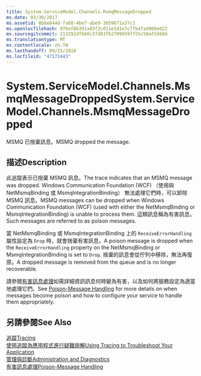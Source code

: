 ```yaml
---
title: System.ServiceModel.Channels.MsmqMessageDropped
ms.date: 03/30/2017
ms.assetid: 8b6e644d-fa68-4be7-abe9-3659671a37c1
ms.openlocfilehash: 07bef8b391a03f2c011e1d1a7c7fb4fad908e022
ms.sourcegitcommit: 213292dfbb0c37d83f62709959ff55c50af5560d
ms.translationtype: MT
ms.contentlocale: zh-TW
ms.lasthandoff: 09/25/2018
ms.locfileid: "47173443"
---
```

# <a name="systemservicemodelchannelsmsmqmessagedropped"></a><span data-ttu-id="279ea-102">System.ServiceModel.Channels.MsmqMessageDropped</span><span class="sxs-lookup"><span data-stu-id="279ea-102">System.ServiceModel.Channels.MsmqMessageDropped</span></span>
<span data-ttu-id="279ea-103">MSMQ 已捨棄訊息。</span><span class="sxs-lookup"><span data-stu-id="279ea-103">MSMQ dropped the message.</span></span>  
  
## <a name="description"></a><span data-ttu-id="279ea-104">描述</span><span class="sxs-lookup"><span data-stu-id="279ea-104">Description</span></span>  
 <span data-ttu-id="279ea-105">此追蹤表示已捨棄 MSMQ 訊息。</span><span class="sxs-lookup"><span data-stu-id="279ea-105">The trace indicates that an MSMQ message was dropped.</span></span> <span data-ttu-id="279ea-106">Windows Communication Foundation (WCF) （使用與 NetMsmqBinding 或 MsmqIntegrationBinding） 無法處理它們時，可以卸除 MSMQ 訊息。</span><span class="sxs-lookup"><span data-stu-id="279ea-106">MSMQ messages can be dropped when Windows Communication Foundation (WCF) (used with either the NetMsmqBinding or MsmqIntegrationBinding) is unable to process them.</span></span> <span data-ttu-id="279ea-107">這類訊息稱為有害訊息。</span><span class="sxs-lookup"><span data-stu-id="279ea-107">Such messages are referred to as poison messages.</span></span>  
  
 <span data-ttu-id="279ea-108">當 NetMsmqBinding 或 MsmqIntegrationBinding 上的 `ReceiveErrorHandling` 屬性設定為 `Drop` 時，就會捨棄有害訊息。</span><span class="sxs-lookup"><span data-stu-id="279ea-108">A poison message is dropped when the `ReceiveErrorHandling` property on the NetMsmqBinding or MsmqIntegrationBinding is set to `Drop`.</span></span> <span data-ttu-id="279ea-109">捨棄的訊息會從佇列中移除，無法再復原。</span><span class="sxs-lookup"><span data-stu-id="279ea-109">A dropped message is removed from the queue and is no longer recoverable.</span></span>  
  
 <span data-ttu-id="279ea-110">請參閱[有害訊息處理](https://go.microsoft.com/fwlink/?LinkID=99546)如需詳細資訊訊息何時變為有害，以及如何將服務設定為適當地處理它們。</span><span class="sxs-lookup"><span data-stu-id="279ea-110">See [Poison-Message Handling](https://go.microsoft.com/fwlink/?LinkID=99546) for more details on when messages become poison and how to configure your service to handle them appropriately.</span></span>  
  
## <a name="see-also"></a><span data-ttu-id="279ea-111">另請參閱</span><span class="sxs-lookup"><span data-stu-id="279ea-111">See Also</span></span>  
 [<span data-ttu-id="279ea-112">追蹤</span><span class="sxs-lookup"><span data-stu-id="279ea-112">Tracing</span></span>](../../../../../docs/framework/wcf/diagnostics/tracing/index.md)  
 [<span data-ttu-id="279ea-113">使用追蹤為應用程式進行疑難排解</span><span class="sxs-lookup"><span data-stu-id="279ea-113">Using Tracing to Troubleshoot Your Application</span></span>](../../../../../docs/framework/wcf/diagnostics/tracing/using-tracing-to-troubleshoot-your-application.md)  
 [<span data-ttu-id="279ea-114">管理與診斷</span><span class="sxs-lookup"><span data-stu-id="279ea-114">Administration and Diagnostics</span></span>](../../../../../docs/framework/wcf/diagnostics/index.md)  
 [<span data-ttu-id="279ea-115">有害訊息處理</span><span class="sxs-lookup"><span data-stu-id="279ea-115">Poison-Message Handling</span></span>](https://go.microsoft.com/fwlink/?LinkID=99546)
